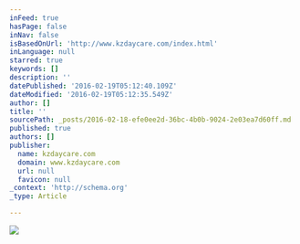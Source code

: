 ```yaml
---
inFeed: true
hasPage: false
inNav: false
isBasedOnUrl: 'http://www.kzdaycare.com/index.html'
inLanguage: null
starred: true
keywords: []
description: ''
datePublished: '2016-02-19T05:12:40.109Z'
dateModified: '2016-02-19T05:12:35.549Z'
author: []
title: ''
sourcePath: _posts/2016-02-18-efe0ee2d-36bc-4b0b-9024-2e03ea7d60ff.md
published: true
authors: []
publisher:
  name: kzdaycare.com
  domain: www.kzdaycare.com
  url: null
  favicon: null
_context: 'http://schema.org'
_type: Article

---
```

![](http://www.kzdaycare.com/P5044918_800x600.jpg)
